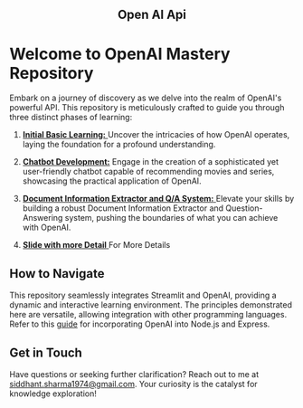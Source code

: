 <h2 align='center'> Open AI Api </h2>

# Welcome to OpenAI Mastery Repository

Embark on a journey of discovery as we delve into the realm of OpenAI's powerful API. This repository is meticulously crafted to guide you through three distinct phases of learning:

1. <a href='Basics'> **Initial Basic Learning:** </a> Uncover the intricacies of how OpenAI operates, laying the foundation for a profound understanding.

2. <a href='ChatBot'> **Chatbot Development:**</a> Engage in the creation of a sophisticated yet user-friendly chatbot capable of recommending movies and series, showcasing the practical application of OpenAI.

3. <a href='Document_Info_Extractor'>**Document Information Extractor and Q/A System:** </a> Elevate your skills by building a robust Document Information Extractor and Question-Answering system, pushing the boundaries of what you can achieve with OpenAI.


4. <a href='https://prezi.com/view/m05RbNwDNwE1ceVKgqTV/'>**Slide with more Detail** </a> For More Details
## How to Navigate

This repository seamlessly integrates Streamlit and OpenAI, providing a dynamic and interactive learning environment. The principles demonstrated here are versatile, allowing integration with other programming languages. Refer to this [guide](https://blog.bitsrc.io/interacting-with-openai-in-node-js-and-express-647e771fc4ad) for incorporating OpenAI into Node.js and Express.

## Get in Touch

Have questions or seeking further clarification? Reach out to me at siddhant.sharma1974@gmail.com. Your curiosity is the catalyst for knowledge exploration!

